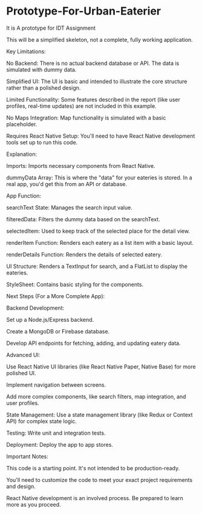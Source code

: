 # Prototype-For-Urban-Eaterier
It is A prototype for IDT Assignment

 This will be a simplified skeleton, not a complete, fully working application.

Key Limitations:

No Backend: There is no actual backend database or API. The data is simulated with dummy data.

Simplified UI: The UI is basic and intended to illustrate the core structure rather than a polished design.

Limited Functionality: Some features described in the report (like user profiles, real-time updates) are not included in this example.

No Maps Integration: Map functionality is simulated with a basic placeholder.

Requires React Native Setup: You'll need to have React Native development tools set up to run this code.





Explanation:

Imports: Imports necessary components from React Native.

dummyData Array: This is where the "data" for your eateries is stored. In a real app, you'd get this from an API or database.

App Function:

searchText State: Manages the search input value.

filteredData: Filters the dummy data based on the searchText.

selectedItem: Used to keep track of the selected place for the detail view.

renderItem Function: Renders each eatery as a list item with a basic layout.

renderDetails Function: Renders the details of selected eatery.

UI Structure: Renders a TextInput for search, and a FlatList to display the eateries.

StyleSheet: Contains basic styling for the components.





Next Steps (For a More Complete App):

Backend Development:

Set up a Node.js/Express backend.

Create a MongoDB or Firebase database.

Develop API endpoints for fetching, adding, and updating eatery data.

Advanced UI:

Use React Native UI libraries (like React Native Paper, Native Base) for more polished UI.

Implement navigation between screens.

Add more complex components, like search filters, map integration, and user profiles.

State Management: Use a state management library (like Redux or Context API) for complex state logic.

Testing: Write unit and integration tests.

Deployment: Deploy the app to app stores.

Important Notes:

This code is a starting point. It's not intended to be production-ready.

You'll need to customize the code to meet your exact project requirements and design.

React Native development is an involved process. Be prepared to learn more as you proceed.
